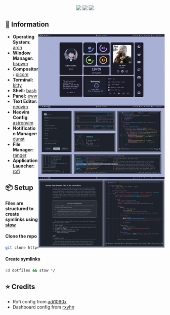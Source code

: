 <div align="center">
<img src="https://img.shields.io/github/repo-size/kabinspace/dotfiles?color=cba6f7&labelColor=1C2325&style=for-the-badge">
<img src="https://img.shields.io/github/last-commit/kabinspace/dotfiles?color=9ece6a&labelColor=1C2325&style=for-the-badge">
<img src="https://img.shields.io/github/license/kabinspace/dotfiles?color=ffb29b&labelColor=1C2325&style=for-the-badge">
<br>
</div>

## 🌿 Information

<img src="assets/preview.jpg" alt="Rice Showcase" align="right" width="400px">

- **Operating System:** [arch](https://archlinux.org/)
- **Window Manager:** [bspwm](https://github.com/baskerville/bspwm)
- **Compositor:** [picom](https://github.com/yshui/picom)
- **Terminal:** [kitty](https://github.com/kovidgoyal/kitty)
- **Shell:** [bash](https://www.gnu.org/software/bash/)
- **Panel:** [eww](https://github.com/elkowar/eww)
- **Text Editor:** [neovim](https://github.com/neovim/neovim)
- **Neovim Config**: [astronvim](https://github.com/AstroNvim/AstroNvim)
- **Notification Manager:** [dunst](https://github.com/dunst-project/dunst)
- **File Manager:** [ranger](https://github.com/ranger/ranger)
- **Application Launcher:** [rofi](https://github.com/davatorium/rofi)

## 📦 Setup

#### Files are structured to create symlinks using [stow](https://www.gnu.org/software/stow/)

#### Clone the repo

```sh
git clone https://github.com/kabinspace/dotfiles
```

#### Create symlinks

```sh
cd dotfiles && stow */
```

## ⭐ Credits

- Rofi config from [adi1090x](https://github.com/adi1090x)
- Dashboard config from [rxyhn](https://github.com/rxyhn)
